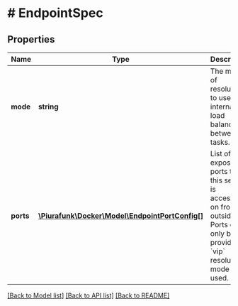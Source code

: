 # # EndpointSpec

## Properties

Name | Type | Description | Notes
------------ | ------------- | ------------- | -------------
**mode** | **string** | The mode of resolution to use for internal load balancing between tasks. | [optional] [default to 'vip']
**ports** | [**\Piurafunk\Docker\Model\EndpointPortConfig[]**](EndpointPortConfig.md) | List of exposed ports that this service is accessible on from the outside. Ports can only be provided if &#x60;vip&#x60; resolution mode is used. | [optional] 

[[Back to Model list]](../../README.md#documentation-for-models) [[Back to API list]](../../README.md#documentation-for-api-endpoints) [[Back to README]](../../README.md)


